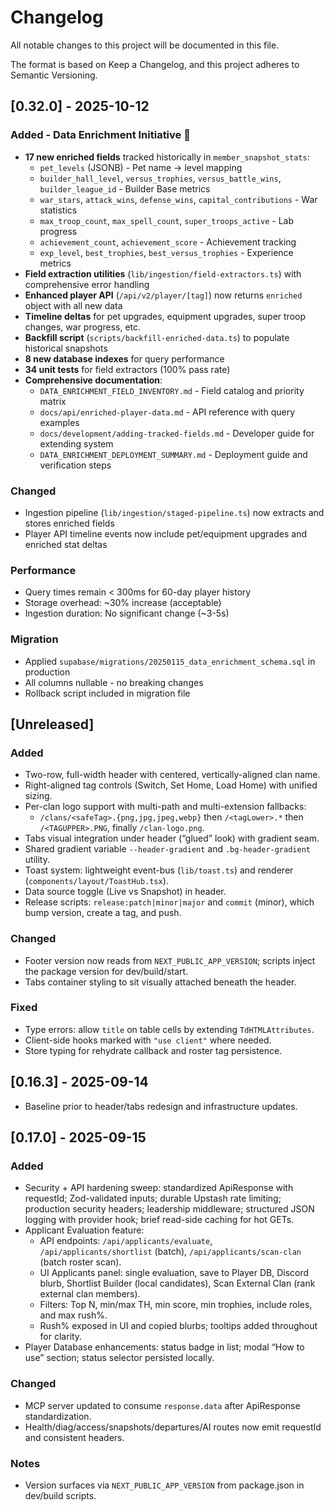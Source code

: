 # Changelog

All notable changes to this project will be documented in this file.

The format is based on Keep a Changelog, and this project adheres to Semantic Versioning.

## [0.32.0] - 2025-10-12

### Added - Data Enrichment Initiative 🎊
- **17 new enriched fields** tracked historically in `member_snapshot_stats`:
  - `pet_levels` (JSONB) - Pet name → level mapping
  - `builder_hall_level`, `versus_trophies`, `versus_battle_wins`, `builder_league_id` - Builder Base metrics
  - `war_stars`, `attack_wins`, `defense_wins`, `capital_contributions` - War statistics
  - `max_troop_count`, `max_spell_count`, `super_troops_active` - Lab progress
  - `achievement_count`, `achievement_score` - Achievement tracking
  - `exp_level`, `best_trophies`, `best_versus_trophies` - Experience metrics
- **Field extraction utilities** (`lib/ingestion/field-extractors.ts`) with comprehensive error handling
- **Enhanced player API** (`/api/v2/player/[tag]`) now returns `enriched` object with all new data
- **Timeline deltas** for pet upgrades, equipment upgrades, super troop changes, war progress, etc.
- **Backfill script** (`scripts/backfill-enriched-data.ts`) to populate historical snapshots
- **8 new database indexes** for query performance
- **34 unit tests** for field extractors (100% pass rate)
- **Comprehensive documentation**:
  - `DATA_ENRICHMENT_FIELD_INVENTORY.md` - Field catalog and priority matrix
  - `docs/api/enriched-player-data.md` - API reference with query examples
  - `docs/development/adding-tracked-fields.md` - Developer guide for extending system
  - `DATA_ENRICHMENT_DEPLOYMENT_SUMMARY.md` - Deployment guide and verification steps

### Changed
- Ingestion pipeline (`lib/ingestion/staged-pipeline.ts`) now extracts and stores enriched fields
- Player API timeline events now include pet/equipment upgrades and enriched stat deltas

### Performance
- Query times remain < 300ms for 60-day player history
- Storage overhead: ~30% increase (acceptable)
- Ingestion duration: No significant change (~3-5s)

### Migration
- Applied `supabase/migrations/20250115_data_enrichment_schema.sql` in production
- All columns nullable - no breaking changes
- Rollback script included in migration file

## [Unreleased]

### Added
- Two-row, full-width header with centered, vertically-aligned clan name.
- Right-aligned tag controls (Switch, Set Home, Load Home) with unified sizing.
- Per-clan logo support with multi-path and multi-extension fallbacks:
  - `/clans/<safeTag>.{png,jpg,jpeg,webp}` then `/<tagLower>.*` then `/<TAGUPPER>.PNG`, finally `/clan-logo.png`.
- Tabs visual integration under header (“glued” look) with gradient seam.
- Shared gradient variable `--header-gradient` and `.bg-header-gradient` utility.
- Toast system: lightweight event-bus (`lib/toast.ts`) and renderer (`components/layout/ToastHub.tsx`).
- Data source toggle (Live vs Snapshot) in header.
- Release scripts: `release:patch|minor|major` and `commit` (minor), which bump version, create a tag, and push.

### Changed
- Footer version now reads from `NEXT_PUBLIC_APP_VERSION`; scripts inject the package version for dev/build/start.
- Tabs container styling to sit visually attached beneath the header.

### Fixed
- Type errors: allow `title` on table cells by extending `TdHTMLAttributes`.
- Client-side hooks marked with `"use client"` where needed.
- Store typing for rehydrate callback and roster tag persistence.

## [0.16.3] - 2025-09-14
- Baseline prior to header/tabs redesign and infrastructure updates.

## [0.17.0] - 2025-09-15
### Added
- Security + API hardening sweep: standardized ApiResponse with requestId; Zod-validated inputs; durable Upstash rate limiting; production security headers; leadership middleware; structured JSON logging with provider hook; brief read-side caching for hot GETs.
- Applicant Evaluation feature:
  - API endpoints: `/api/applicants/evaluate`, `/api/applicants/shortlist` (batch), `/api/applicants/scan-clan` (batch roster scan).
  - UI Applicants panel: single evaluation, save to Player DB, Discord blurb, Shortlist Builder (local candidates), Scan External Clan (rank external clan members).
  - Filters: Top N, min/max TH, min score, min trophies, include roles, and max rush%.
  - Rush% exposed in UI and copied blurbs; tooltips added throughout for clarity.
- Player Database enhancements: status badge in list; modal “How to use” section; status selector persisted locally.

### Changed
- MCP server updated to consume `response.data` after ApiResponse standardization.
- Health/diag/access/snapshots/departures/AI routes now emit requestId and consistent headers.

### Notes
- Version surfaces via `NEXT_PUBLIC_APP_VERSION` from package.json in dev/build scripts.
